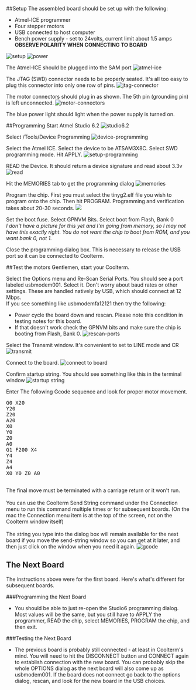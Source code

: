 ##Setup
The assembled board should be set up with the following:
* Atmel-ICE programmer
* Four stepper motors
* USB connected to host computer
* Bench power supply - set to 24volts, current limit about 1.5 amps<br>**OBSERVE POLARITY WHEN CONNECTING TO BOARD**

![setup](https://farm4.staticflickr.com/3910/14770638616_fa3c1c8794_b.jpg)
![power](https://farm4.staticflickr.com/3902/14791273484_149bdaa802_b.jpg)

The Atmel-ICE should be plugged into the SAM port
![atmel-ice](https://farm3.staticflickr.com/2912/14813475953_7781856e74_b.jpg)

The JTAG (SWD) connector needs to be properly seated. It's all too easy to plug this connector into only one row of pins.
![jtag-connector](https://farm3.staticflickr.com/2927/14607120307_1fdab4157f_b.jpg)

The motor connectors should plug in as shown. The 5th pin (grounding pin) is left unconnected.
![motor-connectors](https://farm4.staticflickr.com/3898/14606999538_19c8b88de2_b.jpg)

The blue power light should light when the power supply is turned on.

##Programming
Start Atmel Studio 6.2
![studio6.2](https://farm4.staticflickr.com/3847/14790500471_6c7aba38db_b.jpg)

Select /Tools/Device Programming 
![device-programming](https://farm4.staticflickr.com/3902/14606994178_5385b2c3fe_b.jpg)

Select the Atmel ICE. Select the device to be ATSAM3X8C. Select SWD programming mode. Hit APPLY.
![setup-programming](https://farm6.staticflickr.com/5596/14793276122_775356456f_b.jpg)

READ the Device. It should return a device signature and read about 3.3v
![read](https://farm4.staticflickr.com/3853/14790490561_3c5e88d333_b.jpg)

Hit the MEMORIES tab to get the programming dialog
![memories](https://farm4.staticflickr.com/3904/14793271732_1052df055e_b.jpg)

Program the chip. First you must select the tinyg2.elf file you wish to program onto the chip. Then hit PROGRAM. Programming and verification takes about 20-30 seconds. 
![](https://farm4.staticflickr.com/3885/14606985478_22c4f78c2a_b.jpg)

Set the boot fuse. Select GPNVM Bits. Select boot from Flash, Bank 0<br>
_I don't have a picture for this yet and I'm going from memory, so I may not have this exactly right. You do not want the chip to boot from ROM, and you want bank 0, not 1._<br>

Close the programming dialog box. This is necessary to release the USB port so it can be connected to Coolterm.

##Test the motors
Gentlemen, start your Coolterm.

Select the Options menu and Re-Scan Serial Ports. You should see a port labeled usbmodem001. Select it. Don't worry about baud rates or other settings. These are handled natively by USB, which should connect at 12 Mbps.<br> 
If you see something like usbmodemfa12121 then try the following:
* Power cycle the board down and rescan. Please note this condition in testing notes for this board.
* If that doesn't work check the GPNVM bits and make sure the chip is booting from Flash, Bank 0.
![rescan-ports](https://farm3.staticflickr.com/2919/14606961019_465d4811c4_b.jpg)

Select the Transmit window. It's convenient to set to LINE mode and CR 
![transmit](https://farm6.staticflickr.com/5555/14606959559_128d4b7fda_b.jpg)

Connect to the board. 
![connect to board](https://farm6.staticflickr.com/5587/14607097897_2271207ae0_b.jpg)

Confirm startup string. You should see something like this in the terminal window
![startup string](https://farm3.staticflickr.com/2899/14770612536_398eb602f0_b.jpg)

Enter The following Gcode sequence and look for proper motor movement. 
<pre>
G0 X20
Y20
Z20
A20
X0
Y0
Z0
A0
G1 F200 X4
Y4
Z4
A4
X0 Y0 Z0 A0

</pre>
The final move must be terminated with a carriage return or it won't run.<br><br>
You can use the Coolterm Send String command under the Connection menu to run this command multiple times or for subsequent boards. (On the mac the Connection menu item is at the top of the screen, not on the Coolterm window itself)<br><br>
The string you type into the dialog box will remain available for the next board if you move the send-string window so you can get at it later, and then just click on the window when you need it again.
![gcode](https://farm4.staticflickr.com/3871/14607094947_a11a866053_b.jpg)

## The Next Board
The instructions above were for the first board. Here's what's different for subsequent boards.

###Programming the Next Board
* You should be able to just re-open the Studio6 programming dialog. Most values will be the same, but you still have to APPLY the programmer, READ the chip, select MEMORIES, PROGRAM the chip, and then exit.

###Testing the Next Board
* The previous board is probably still connected - at least in Coolterm's mind. You will need to hit the DISCONNECT button and CONNECT again to establish connection with the new board. You can probably skip the whole OPTIONS dialog as the next board will also come up as usbmodem001. If the board does not connect go back to the options dialog, rescan, and look for the new board in the USB choices.

